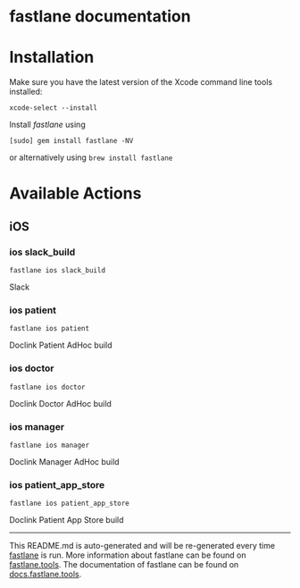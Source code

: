 fastlane documentation
================
# Installation

Make sure you have the latest version of the Xcode command line tools installed:

```
xcode-select --install
```

Install _fastlane_ using
```
[sudo] gem install fastlane -NV
```
or alternatively using `brew install fastlane`

# Available Actions
## iOS
### ios slack_build
```
fastlane ios slack_build
```
Slack
### ios patient
```
fastlane ios patient
```
Doclink Patient AdHoc build
### ios doctor
```
fastlane ios doctor
```
Doclink Doctor AdHoc build
### ios manager
```
fastlane ios manager
```
Doclink Manager AdHoc build
### ios patient_app_store
```
fastlane ios patient_app_store
```
Doclink Patient App Store build

----

This README.md is auto-generated and will be re-generated every time [fastlane](https://fastlane.tools) is run.
More information about fastlane can be found on [fastlane.tools](https://fastlane.tools).
The documentation of fastlane can be found on [docs.fastlane.tools](https://docs.fastlane.tools).
